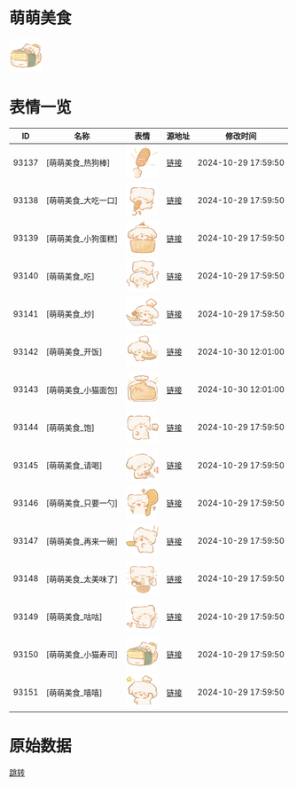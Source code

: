 # 萌萌美食

<img src="./cover.png" height="60" alt="cover" />

# 表情一览

|ID|名称|表情|源地址|修改时间|
|----|----|----|----|----|
|93137|[萌萌美食_热狗棒]|<img src="./pic/093137_%5B萌萌美食_热狗棒%5D.png" height="60" alt="热狗棒"/>|[链接](https://i0.hdslb.com/bfs/garb/08595e52c5749ab882f5ccf64018776405f71a6e.png)|2024-10-29 17:59:50|
|93138|[萌萌美食_大吃一口]|<img src="./pic/093138_%5B萌萌美食_大吃一口%5D.png" height="60" alt="大吃一口"/>|[链接](https://i0.hdslb.com/bfs/garb/50e7c9e5c87f69d859aa58fceb2016daf19248bf.png)|2024-10-29 17:59:50|
|93139|[萌萌美食_小狗蛋糕]|<img src="./pic/093139_%5B萌萌美食_小狗蛋糕%5D.png" height="60" alt="小狗蛋糕"/>|[链接](https://i0.hdslb.com/bfs/garb/ed4ea7b9e4eb5973ef91c50cdc633aeb1b7a1b0f.png)|2024-10-29 17:59:50|
|93140|[萌萌美食_吃]|<img src="./pic/093140_%5B萌萌美食_吃%5D.png" height="60" alt="吃"/>|[链接](https://i0.hdslb.com/bfs/garb/e4371bf606687885a9929f217b3a884b47b41e56.png)|2024-10-29 17:59:50|
|93141|[萌萌美食_炒]|<img src="./pic/093141_%5B萌萌美食_炒%5D.png" height="60" alt="炒"/>|[链接](https://i0.hdslb.com/bfs/garb/0de0914ff43364c8cb323f09de9b8d49e4cf5341.png)|2024-10-29 17:59:50|
|93142|[萌萌美食_开饭]|<img src="./pic/093142_%5B萌萌美食_开饭%5D.png" height="60" alt="开饭"/>|[链接](https://i0.hdslb.com/bfs/garb/5723ade894a6041e1954a668f02cb217e5a996ab.png)|2024-10-30 12:01:00|
|93143|[萌萌美食_小猫面包]|<img src="./pic/093143_%5B萌萌美食_小猫面包%5D.png" height="60" alt="小猫面包"/>|[链接](https://i0.hdslb.com/bfs/garb/ff32d02c68953d7c9bf1e24b12689b4e0b5f2ff1.png)|2024-10-30 12:01:00|
|93144|[萌萌美食_饱]|<img src="./pic/093144_%5B萌萌美食_饱%5D.png" height="60" alt="饱"/>|[链接](https://i0.hdslb.com/bfs/garb/d8f0ef7c23dee7d29804bb89b187eb6e6db3f35d.png)|2024-10-29 17:59:50|
|93145|[萌萌美食_请喝]|<img src="./pic/093145_%5B萌萌美食_请喝%5D.png" height="60" alt="请喝"/>|[链接](https://i0.hdslb.com/bfs/garb/e579ca99f048efdf1d0d1f036ded08571f71b483.png)|2024-10-29 17:59:50|
|93146|[萌萌美食_只要一勺]|<img src="./pic/093146_%5B萌萌美食_只要一勺%5D.png" height="60" alt="只要一勺"/>|[链接](https://i0.hdslb.com/bfs/garb/7b5258bf76b9a18527238d42ce08397bfded4f2c.png)|2024-10-29 17:59:50|
|93147|[萌萌美食_再来一碗]|<img src="./pic/093147_%5B萌萌美食_再来一碗%5D.png" height="60" alt="再来一碗"/>|[链接](https://i0.hdslb.com/bfs/garb/f839b0a45171590c6d34e68976fc36ce30e3c12b.png)|2024-10-29 17:59:50|
|93148|[萌萌美食_太美味了]|<img src="./pic/093148_%5B萌萌美食_太美味了%5D.png" height="60" alt="太美味了"/>|[链接](https://i0.hdslb.com/bfs/garb/abfa91bc31b8c12b98cb002f769b2d30ab45e0d5.png)|2024-10-29 17:59:50|
|93149|[萌萌美食_咕咕]|<img src="./pic/093149_%5B萌萌美食_咕咕%5D.png" height="60" alt="咕咕"/>|[链接](https://i0.hdslb.com/bfs/garb/7a400a8826575b211760c24a323b64526ca66133.png)|2024-10-29 17:59:50|
|93150|[萌萌美食_小猫寿司]|<img src="./pic/093150_%5B萌萌美食_小猫寿司%5D.png" height="60" alt="小猫寿司"/>|[链接](https://i0.hdslb.com/bfs/garb/825797e18d6725eb7ef8c026942520e089a0c28f.png)|2024-10-29 17:59:50|
|93151|[萌萌美食_嘻嘻]|<img src="./pic/093151_%5B萌萌美食_嘻嘻%5D.png" height="60" alt="嘻嘻"/>|[链接](https://i0.hdslb.com/bfs/garb/e1cef66cf6e7b190e62aec92705952838b497980.png)|2024-10-29 17:59:50|

# 原始数据

[跳转](./raw.json)

